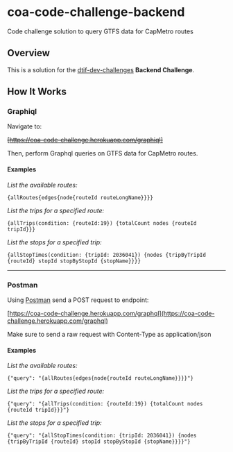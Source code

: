 # coa-code-challenge-backend
Code challenge solution to query GTFS data for CapMetro routes

## Overview

This is a solution for the [dtif-dev-challenges](https://github.com/cityofaustin/dtif-dev-challenges/blob/master/backend) **Backend Challenge**.

## How It Works

### Graphiql

Navigate to:

~~[https://coa-code-challenge.herokuapp.com/graphiql]~~

Then, perform Graphql queries on GTFS data for CapMetro routes.

#### Examples

*List the available routes:*

    {allRoutes{edges{node{routeId routeLongName}}}}

*List the trips for a specified route:*

    {allTrips(condition: {routeId:19}) {totalCount nodes {routeId tripId}}}

*List the stops for a specified trip:*

    {allStopTimes(condition: {tripId: 2036041}) {nodes {tripByTripId {routeId} stopId stopByStopId {stopName}}}}

---

### Postman

Using [Postman](https://www.getpostman.com/) send a POST request to endpoint:

[https://coa-code-challenge.herokuapp.com/graphql](https://coa-code-challenge.herokuapp.com/graphql)

Make sure to send a raw request with Content-Type as application/json

#### Examples

*List the available routes:*

    {"query": "{allRoutes{edges{node{routeId routeLongName}}}}"}

*List the trips for a specified route:*

    {"query": "{allTrips(condition: {routeId:19}) {totalCount nodes {routeId tripId}}}"}

*List the stops for a specified trip:*

    {"query": "{allStopTimes(condition: {tripId: 2036041}) {nodes {tripByTripId {routeId} stopId stopByStopId {stopName}}}}"}
